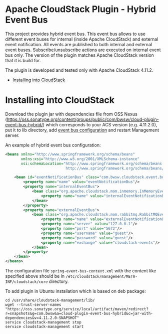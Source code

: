 Apache CloudStack Plugin - Hybrid Event Bus
===========================================

This project provides hybrid event bus. This event bus allows to use different event buses for internal (inside Apache CloudStack) and external event notification.
All events are published to both internal and external event buses. Subscribe/unsubscribe actions are executed on internal event bus only. 
The version of the plugin matches Apache CloudStack version that it is build for.

The plugin is developed and tested only with Apache CloudStack 4.11.2.

* [Installing into CloudStack](#installing-into-cloudstack)

# Installing into CloudStack

Download the plugin jar with dependencies file from OSS Nexus (https://oss.sonatype.org/content/groups/public/com/bwsw/cloud-plugin-event-bus-hybrid/) which corresponds to your ACS 
version (e.g. 4.11.2.0), put it to lib directory, add [event bus configuration](http://docs.cloudstack.apache.org/projects/cloudstack-administration/en/4.11/events.html) and restart Management server. 

An example of hybrid event bus configuration:
```xml
<beans xmlns="http://www.springframework.org/schema/beans"
       xmlns:xsi="http://www.w3.org/2001/XMLSchema-instance"
       xsi:schemaLocation="http://www.springframework.org/schema/beans
                           http://www.springframework.org/schema/beans/spring-beans-3.0.xsd">

    <bean id="eventNotificationBus" class="com.bwsw.cloudstack.event.bus.HybridEventBus">
        <property name="name" value="eventNotificationBus"/>
        <property name="internalEventBus">
            <bean class="org.apache.cloudstack.mom.inmemory.InMemoryEventBus">
                <property name="name" value="internalEventNotificationBus"/>
            </bean>
        </property>
        <property name="externalEventBus">
            <bean class="org.apache.cloudstack.mom.rabbitmq.RabbitMQEventBus">
                <property name="name" value="externalEventNotificationBus"/>
                <property name="server" value="127.0.0.1"/>
                <property name="port" value="5672"/>
                <property name="username" value="guest"/>
                <property name="password" value="guest"/>
                <property name="exchange" value="cloudstack-events"/>
            </bean>
        </property>
    </bean>
</beans>
```
The configuration file `spring-event-bus-context.xml` with the content like specified above should be in `/etc/cloudstack/management/META-INF/cloudstack/core` directory.

To add plugin in Ubuntu installation which is based on deb package:
```
cd /usr/share/cloudstack-management/lib/
wget --trust-server-names "https://oss.sonatype.org/service/local/artifact/maven/redirect?r=snapshots&g=com.bwsw&a=cloud-plugin-event-bus-hybrid&c=jar-with-dependencies&v=4.11.2.0-SNAPSHOT"
service cloudstack-management stop
service cloudstack-management start
```
